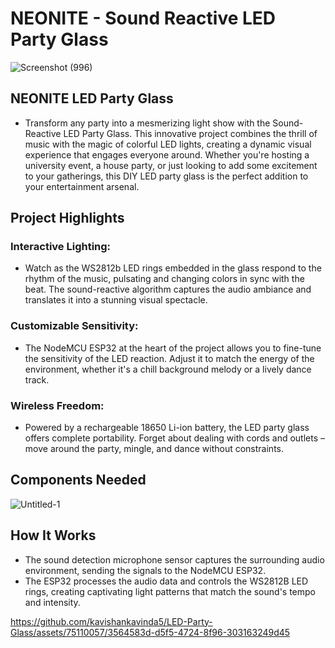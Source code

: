 # NEONITE - Sound Reactive LED Party Glass
![Screenshot (996)](https://github.com/kavishankavinda5/LED-Party-Glass/assets/75110057/a8a0a2fd-73df-4844-9945-a35f027ca0e9)

## NEONITE LED Party Glass
- Transform any party into a mesmerizing light show with the Sound-Reactive LED Party Glass. This innovative project combines the thrill of music with the magic of colorful LED lights, creating a dynamic visual experience that engages everyone around. Whether you're hosting a university event, a house party, or just looking to add some excitement to your gatherings, this DIY LED party glass is the perfect addition to your entertainment arsenal.
## Project Highlights
### Interactive Lighting: 
- Watch as the WS2812b LED rings embedded in the glass respond to the rhythm of the music, pulsating and changing colors in sync with the beat. The sound-reactive algorithm captures the audio ambiance and translates it into a stunning visual spectacle.
### Customizable Sensitivity:
- The NodeMCU ESP32 at the heart of the project allows you to fine-tune the sensitivity of the LED reaction. Adjust it to match the energy of the environment, whether it's a chill background melody or a lively dance track.
### Wireless Freedom: 
- Powered by a rechargeable 18650 Li-ion battery, the LED party glass offers complete portability. Forget about dealing with cords and outlets – move around the party, mingle, and dance without constraints.

## Components Needed

![Untitled-1](https://github.com/kavishankavinda5/LED-Party-Glass/assets/75110057/cd49bd4b-10f7-4cba-bf37-83cce18acb97)

## How It Works
- The sound detection microphone sensor captures the surrounding audio environment, sending the signals to the NodeMCU ESP32.
- The ESP32 processes the audio data and controls the WS2812B LED rings, creating captivating light patterns that match the sound's tempo and intensity.

https://github.com/kavishankavinda5/LED-Party-Glass/assets/75110057/3564583d-d5f5-4724-8f96-303163249d45


